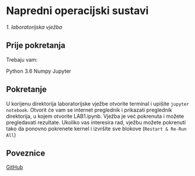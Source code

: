 # Napredni operacijski sustavi
*1. laboratorijska vježba*


## Prije pokretanja

Trebaju vam:

Python 3.6
Numpy
Jupyter


## Pokretanje

U korijenu direktorija laboratorijske vježbe otvorite terminal i upišite `jupyter notebook`. Otvorit će vam se internet preglednik i prikazati preglednik direktorija, u kojem otvorite LAB1.ipynb. Vježba je već pokrenuta i možete pregledavati rezultate. Ukoliko vas interesira rad, vježbu možete pokrenuti tako da ponovno pokrenete kernel i izvršite sve blokove (`Restart & Re-Run All`)


## Poveznice

[GitHub](https://github.com/Yalfoosh/NOS/tree/master/LAB1)
